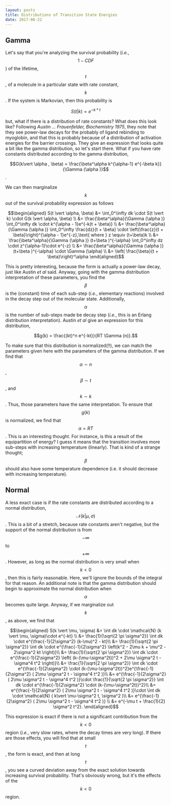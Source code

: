 ```yaml
---
layout: posts
title: Distributions of Transition State Energies
date: 2017-06-22
---
```


## Gamma
Let's say that you're analyzing the survival probability (*i.e.*, $$1-CDF$$) of the lifetime, $$t$$, of a molecule in a particular state with rate constant, $$k$$. If the system is Markovian, then this probability is

$$S(t\vert k) = e^{-k*t}$$

but, what if there is a distribution of rate constants? What does this look like? Following *Austin ... Frauenfelder, Biochemistry 1975*, they note that they see power-law decays for the probably of ligand rebinding to myoglobin, and that this is probably because of a distribution of activation energies for the barrier crossings. They give an expression that looks quite a bit like the gamma distribution, so let's start there. What if you have rate constants distributed according to the gamma distribution,

$$G(k\vert \alpha , \beta) = \frac{\beta^\alpha k^{\alpha-1} e^{-\beta k}}{\Gamma (\alpha )}$$.

We can then marginalize $$k$$ out of the survival probability expression as follows

$$\begin{aligned}
S(t \vert \alpha, \beta) &= \int_0^\infty dk \cdot S(t \vert k) \cdot G(k \vert \alpha, \beta) \\
&= \frac{\beta^\alpha}{\Gamma (\alpha )} \int_0^\infty dk \cdot k^{\alpha - 1}e^{-k(t + \beta)} \\
&= \frac{\beta^\alpha}{\Gamma (\alpha )} \int_0^\infty \frac{dz}{t + \beta} \cdot \left(\frac{z}{t + \beta}\right)^{\alpha - 1}e^{-z},\text{ where } z \equiv (t+\beta)k \\
&= \frac{\beta^\alpha}{\Gamma (\alpha )} (t+\beta )^{-\alpha} \int_0^\infty dz \cdot z^{\alpha-1}\cdot e^{-z} \\
&= \frac{\beta^\alpha}{\Gamma (\alpha )} (t+\beta )^{-\alpha} \cdot \Gamma (\alpha) \\
&= \left( \frac{\beta}{t + \beta}\right)^\alpha
\end{aligned}$$

This is pretty interesting, because the form is actually a power-law decay, just like Austin *et al* said. Anyway, going with the gamma distribution interpretation of these parameters, you find the $$\beta$$ is the (constant) time of each sub-step (*i.e.*, elementary reactions) involved in the decay step out of the molecular state. Additionally, $$\alpha$$ is the number of sub-steps made be decay step (*i.e.*, this is an Erlang distribution interpretation). Austin *et al* give an expression for this distribution,

$$g(k) = \frac{(kt)^n e^{-kt}}{RT \Gamma (n)}.$$

To make sure that this distribution is normalized(!!), we can match the parameters given here with the parameters of the gamma distribution. If we find that $$\alpha \sim n$$, $$\beta \sim t$$, and $$k \sim k$$. Thus, those parameters have the same interpretation. To ensure that $$g(k)$$ is normalized, we find that $$\alpha = RT$$. This is an interesting thought. For instance, is this a result of the equipartition of energy? I guess it means that the transition involves more sub-steps with increasing temperature (linearly). That is kind of a strange thought; $$\beta$$ should also have some temperature dependence (i.e. it should decrease with increasing temperature).

## Normal

A less exact case is if the rate constants are distributed according to a normal distribution, $$\mathcal{N}(k \vert \mu, \sigma)$$. This is a bit of a stretch, because rate constants aren't negative, but the support of the normal distribution is from $$-\infty$$ to $$+\infty$$. However, as long as the normal distribution is very small when $$k < 0$$, then this is fairly reasonable. Here, we'll ignore the bounds of the integral for that reason. An additional note is that the gamma distribution should begin to approximate the normal distribution when $$\alpha$$ becomes quite large. Anyway, if we marginalize out $$k$$, as above, we find that

$$\begin{aligned}
S(k \vert \mu, \sigma) &= \int dk \cdot \mathcal{N} (k \vert \mu, \sigma)\cdot e^{-kt} \\
&= \frac{1}{\sqrt{2 \pi \sigma^2}} \int dk \cdot e^{\frac{-1}{2\sigma^2} (k-\mu)^2 - kt}\\
&= \frac{1}{\sqrt{2 \pi \sigma^2}} \int dk \cdot e^{\frac{-1}{2\sigma^2} \left(k^2 - 2\mu k + \mu^2 - 2\sigma^2 kt \right)}\\
&= \frac{1}{\sqrt{2 \pi \sigma^2}} \int dk \cdot e^{\frac{-1}{2\sigma^2} \left( (k-(\mu-\sigma^2t))^2 + 2\mu \sigma^2 t - \sigma^4 t^2 \right)}\\
&= \frac{1}{\sqrt{2 \pi \sigma^2}} \int dk \cdot e^{\frac{-1}{2\sigma^2} \cdot (k-(\mu-\sigma^2t))^2}e^{\frac{-1}{2\sigma^2} ( 2\mu \sigma^2 t - \sigma^4 t^2 )}\\
&= e^{\frac{-1}{2\sigma^2} ( 2\mu \sigma^2 t - \sigma^4 t^2 )}\cdot \frac{1}{\sqrt{2 \pi \sigma^2}} \int dk \cdot e^{\frac{-1}{2\sigma^2} \cdot (k-(\mu-\sigma^2t))^2}\\
&= e^{\frac{-1}{2\sigma^2} ( 2\mu \sigma^2 t - \sigma^4 t^2 )}\cdot \int dk \cdot \mathcal{N} ( k\vert \mu-\sigma^2 t, \sigma^2 )\\
&= e^{\frac{-1}{2\sigma^2} ( 2\mu \sigma^2 t - \sigma^4 t^2 )} \\
&= e^{-\mu t + \frac{1}{2} \sigma^2 t^2}.
\end{aligned}$$


This expression is exact if there is not a significant contribution from the $$k < 0$$ region (*i.e.*, very slow rates, where the decay times are very long). If there are those effects, you will find that at small $$t$$, the form is exact, and then at long $$t$$, you see a curved deviation away from the exact solution towards increasing survival probability. That's obviously wrong, but it's the effects of the $$k < 0$$ region.
